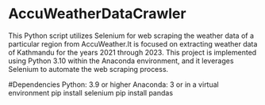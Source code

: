 # AccuWeatherDataCrawler
This Python script utilizes Selenium for web scraping the weather data of a particular region from AccuWeather.It is focused on extracting weather data of Kathmandu for the years 2021 through 2023. This project is implemented using Python 3.10 within the Anaconda environment, and it leverages Selenium to automate the web scraping process.


#Dependencies Python: 3.9 or higher Anaconda: 3
or in a virtual environment pip install selenium pip install pandas
